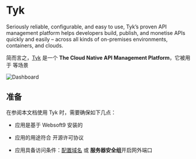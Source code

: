 # Tyk

Seriously reliable, configurable, and easy to use, Tyk’s proven API management platform helps developers build, publish, and monetise APIs quickly and easily – across all kinds of on-premises environments, containers, and clouds.

简而言之，[Tyk](https://tyk.io/) 是一个 **The Cloud Native API Management Platform**，它被用于  等场景


![Dashboard](https://libs.websoft9.com/Websoft9/DocsPicture/zh/tyk/tyk-gui-websoft9.svg)


## 准备

在参阅本文档使用 Tyk 时，需要确保如下几点：

- 应用是基于 Websoft9 安装的

- 应用的用途符合 [](https://some_license_url) 开源许可协议

- 应用具备访问条件：[配置域名](./guide/appsetdomain) 或 **服务器安全组**开启网外端口